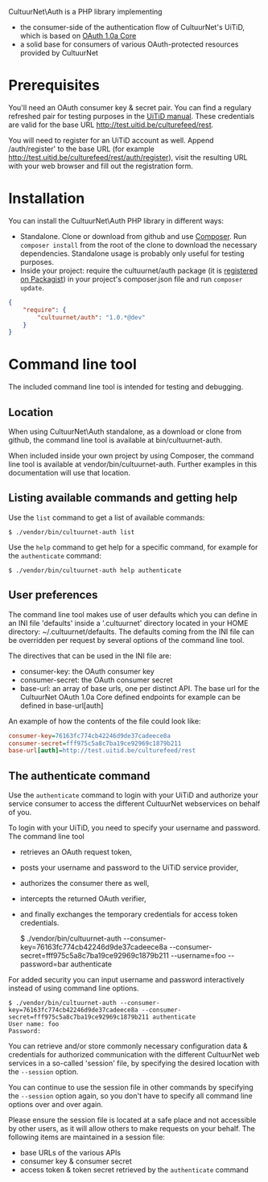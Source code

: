 CultuurNet\Auth is a PHP library implementing

* the consumer-side of the authentication flow of CultuurNet's UiTiD, which is based on [OAuth 1.0a Core][oauth_core]
* a solid base for consumers of various OAuth-protected resources provided by CultuurNet

Prerequisites
=============

You'll need an OAuth consumer key & secret pair. You can find a regulary refreshed pair for testing purposes in the
[UiTiD manual][uitid_docs]. These credentials are valid for the base URL http://test.uitid.be/culturefeed/rest.

You will need to register for an UiTiD account as well. Append /auth/register' to the base URL (for example
http://test.uitid.be/culturefeed/rest/auth/register), visit the resulting URL with your web browser and fill out the
registration form.

Installation
=============

You can install the CultuurNet\Auth PHP library in different ways:

* Standalone. Clone or download from github and use [Composer][composer]. Run ``composer install`` from
  the root of the clone to download the necessary dependencies. Standalone usage is probably only useful for testing
  purposes.
* Inside your project: require the cultuurnet/auth package (it is
  [registered on Packagist][packagist]) in your project's composer.json file and run ``composer update``.

```json
{
    "require": {
        "cultuurnet/auth": "1.0.*@dev"
    }
}
```


Command line tool
===================

The included command line tool is intended for testing and debugging.

Location
--------

When using CultuurNet\Auth standalone, as a download or clone from github, the command line tool is available at
bin/cultuurnet-auth.

When included inside your own project by using Composer, the command line tool is available at
vendor/bin/cultuurnet-auth. Further examples in this documentation will use that location.

Listing available commands and getting help
-------------------------------------------

Use the ``list`` command to get a list of available commands:

    $ ./vendor/bin/cultuurnet-auth list

Use the ``help`` command to get help for a specific command, for example for the ``authenticate`` command:

    $ ./vendor/bin/cultuurnet-auth help authenticate

User preferences
----------------

The command line tool makes use of user defaults which you can define in an INI file 'defaults' inside a '.cultuurnet'
directory located in your HOME directory: ~/.cultuurnet/defaults. The defaults coming from the INI file can be
overridden per request by several options of the command line tool.

The directives that can be used in the INI file are:

* consumer-key: the OAuth consumer key
* consumer-secret: the OAuth consumer secret
* base-url: an array of base urls, one per distinct API. The base url for the CultuurNet OAuth 1.0a Core defined
  endpoints for example can be defined in base-url[auth]

An example of how the contents of the file could look like:

```ini
consumer-key=76163fc774cb42246d9de37cadeece8a
consumer-secret=fff975c5a8c7ba19ce92969c1879b211
base-url[auth]=http://test.uitid.be/culturefeed/rest
```

The authenticate command
------------------------

Use the ``authenticate`` command to login with your UiTiD and authorize your service consumer to access the different
CultuurNet webservices on behalf of you.

To login with your UiTiD, you need to specify your username and password. The command line tool

* retrieves an OAuth request token,
* posts your username and password to the UiTiD service provider,
* authorizes the consumer there as well,
* intercepts the returned OAuth verifier,
* and finally exchanges the temporary credentials for access token credentials.

    $ ./vendor/bin/cultuurnet-auth --consumer-key=76163fc774cb42246d9de37cadeece8a --consumer-secret=fff975c5a8c7ba19ce92969c1879b211 --username=foo --password=bar authenticate

For added security you can input username and password interactively instead of using command line options.

    $ ./vendor/bin/cultuurnet-auth --consumer-key=76163fc774cb42246d9de37cadeece8a --consumer-secret=fff975c5a8c7ba19ce92969c1879b211 authenticate
    User name: foo
    Password:

You can retrieve and/or store commonly necessary configuration data & credentials for authorized communication with the
different CultuurNet web services in a so-called 'session' file, by specifying the desired location with the
``--session`` option.

You can continue to use the session file in other commands by specifying the ``--session`` option again, so you don't
have to specify all command line options over and over again.

Please ensure the session file is located at a safe place and not accessible by other users, as it will allow others
to make requests on your behalf. The following items are maintained in a session file:

* base URLs of the various APIs
* consumer key & consumer secret
* access token & token secret retrieved by the ``authenticate`` command



[oauth_core]: http://oauth.net/core/1.0a/
[uitid_docs]: http://tools.uitdatabank.be/docs/uitid
[composer]: http://getcomposer.org
[packagist]: https://packagist.org/packages/cultuurnet/auth
